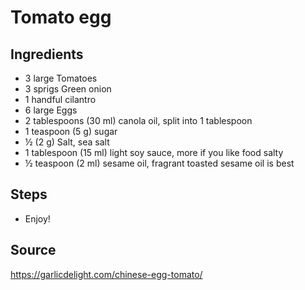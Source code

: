 
# Tomato egg

## Ingredients 

- 3 large Tomatoes
- 3 sprigs Green onion
- 1 handful cilantro
- 6 large Eggs
- 2 tablespoons (30 ml) canola oil, split into 1 tablespoon
- 1 teaspoon (5 g) sugar
- ½ (2 g) Salt, sea salt
- 1 tablespoon (15 ml) light soy sauce, more if you like food salty
- ½ teaspoon (2 ml) sesame oil, fragrant toasted sesame oil is best

## Steps
- Enjoy!

## Source

https://garlicdelight.com/chinese-egg-tomato/
